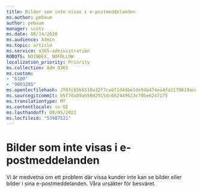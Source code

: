 ```yaml
---
title: Bilder som inte visas i e-postmeddelanden
ms.author: pebaum
author: pebaum
manager: scotv
ms.date: 08/14/2020
ms.audience: Admin
ms.topic: article
ms.service: o365-administration
ROBOTS: NOINDEX, NOFOLLOW
localization_priority: Priority
ms.collection: Adm_O365
ms.custom:
- "6180"
- "9003285"
ms.openlocfilehash: 2f0fc65b6510a32f7ca6f1d4dbe1de94b474ea4fa2179019ace8ec9f4e080b42
ms.sourcegitcommit: b5f7da89a650d2915dc652449623c78be6247175
ms.translationtype: MT
ms.contentlocale: sv-SE
ms.lasthandoff: 08/05/2021
ms.locfileid: "53987521"
---
```

# <a name="images-not-showing-in-emails"></a>Bilder som inte visas i e-postmeddelanden

Vi är medvetna om ett problem där vissa kunder inte kan se bilder eller bilder i sina e-postmeddelanden. Våra ursäkter för besväret.